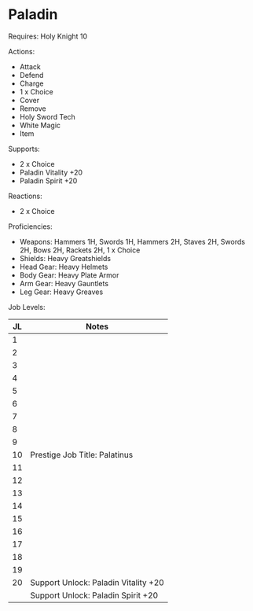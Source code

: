# Paladin

Requires: Holy Knight 10

Actions:

- Attack
- Defend
- Charge
- 1 x Choice
- Cover
- Remove
- Holy Sword Tech
- White Magic
- Item

Supports:

- 2 x Choice
- Paladin Vitality +20
- Paladin Spirit +20

Reactions:

- 2 x Choice

Proficiencies:

- Weapons: Hammers 1H, Swords 1H, Hammers 2H, Staves 2H, Swords 2H, Bows 2H, Rackets 2H, 1 x Choice
- Shields: Heavy Greatshields
- Head Gear: Heavy Helmets
- Body Gear: Heavy Plate Armor
- Arm Gear: Heavy Gauntlets
- Leg Gear: Heavy Greaves

Job Levels:

| JL | Notes |
| --- | --- |
| 1 | 
| 2 | 
| 3 | 
| 4 | 
| 5 | 
| 6 | 
| 7 | 
| 8 | 
| 9 | 
| 10 | Prestige Job Title: Palatinus
| 11 | 
| 12 | 
| 13 | 
| 14 | 
| 15 | 
| 16 | 
| 17 | 
| 18 | 
| 19 | 
| 20 | Support Unlock: Paladin Vitality +20
|    | Support Unlock: Paladin Spirit +20
